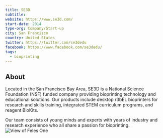 ```yaml
---
title: SE3D
subtitle:
website: https://www.se3d.com/
start-date: 2014
type-org: Company/Start-up
city: San Francisco
country: United States
twitter: https://twitter.com/se3dedu
facebook: https://www.facebook.com/se3dedu/
tags:
  - bioprinting
---
```


## About
Located in the San Francisco Bay Area, SE3D is a National Science Foundation (NSF) funded company providing bioprinting technology and educational solutions. Our products include desktop r3bEL bioprinters for research and skills training, integrated STEM curriculum programs, and reagent BioKits.

Our team consists of young minds and experts with years of industry and research experience who all share a passion for bioprinting.
<img src="https://sphere.diybio.org/startups/SE3D/pedestal.png" class="ui image fluid small-padded" alt="View of Feles One" />
